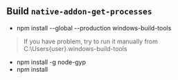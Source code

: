 ## Build `native-addon-get-processes`
* npm install --global --production windows-build-tools

> If you have problem,  try to run it manually from C:\Users\{user}\.windows-build-tools
* npm install -g node-gyp  
* npm install 

